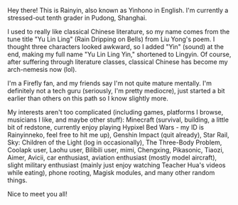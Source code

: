 Hey there! This is Rainyin, also known as Yinhono in English. I'm currently a stressed-out tenth grader in Pudong, Shanghai.

I used to really like classical Chinese literature, so my name comes from the tune title "Yu Lin Ling" (Rain Dripping on Bells) from Liu Yong's poem. I thought three characters looked awkward, so I added "Yin" (sound) at the end, making my full name "Yu Lin Ling Yin," shortened to Lingyin. Of course, after suffering through literature classes, classical Chinese has become my arch-nemesis now (lol).

I'm a Firefly fan, and my friends say I'm not quite mature mentally. I'm definitely not a tech guru (seriously, I'm pretty mediocre), just started a bit earlier than others on this path so I know slightly more.

My interests aren't too complicated (including games, platforms I browse, musicians I like, and maybe other stuff):
Minecraft (survival, building, a little bit of redstone, currently enjoy playing Hypixel Bed Wars - my ID is Rainyinneko, feel free to hit me up), Genshin Impact (quit already), Star Rail, Sky: Children of the Light (log in occasionally), The Three-Body Problem, Coolapk user, Laohu user, Bilibili user, mimi, Chengxing, Pikasonic, Tiaozi, Aimer, Avicii, car enthusiast, aviation enthusiast (mostly model aircraft), slight military enthusiast (mainly just enjoy watching Teacher Hua's videos while eating), phone rooting, Magisk modules, and many other random things.

Nice to meet you all!
